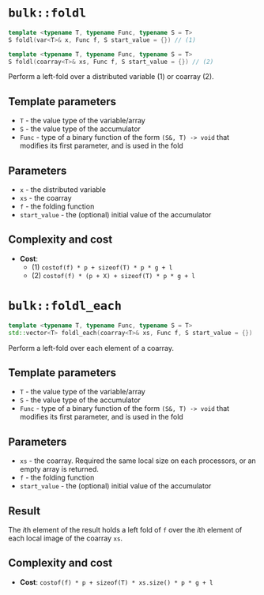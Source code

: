 # `bulk::foldl`

```cpp
template <typename T, typename Func, typename S = T>
S foldl(var<T>& x, Func f, S start_value = {}) // (1)

template <typename T, typename Func, typename S = T>
S foldl(coarray<T>& xs, Func f, S start_value = {}) // (2)
```

Perform a left-fold over a distributed variable (1) or coarray (2).

## Template parameters

* `T` - the value type of the variable/array
* `S` - the value type of the accumulator
* `Func` - type of a binary function of the form `(S&, T) -> void` that modifies its first parameter, and is used in the fold

## Parameters

* `x` - the distributed variable
* `xs` - the coarray
* `f` - the folding function
* `start_value` - the (optional) initial value of the accumulator

## Complexity and cost

- **Cost**:
    - (1) `costof(f) * p + sizeof(T) * p * g + l`
    - (2) `costof(f) * (p + X) + sizeof(T) * p * g + l`


# `bulk::foldl_each`

```cpp
template <typename T, typename Func, typename S = T>
std::vector<T> foldl_each(coarray<T>& xs, Func f, S start_value = {})
```

Perform a left-fold over each element of a coarray.

## Template parameters

* `T` - the value type of the variable/array
* `S` - the value type of the accumulator
* `Func` - type of a binary function of the form `(S&, T) -> void` that modifies its first parameter, and is used in the fold

## Parameters

* `xs` - the coarray. Required the same local size on each processors, or an empty array is returned.
* `f` - the folding function
* `start_value` - the (optional) initial value of the accumulator

## Result

The $i$th element of the result holds a left fold of `f` over the $i$th element of each local image of the coarray `xs`.

## Complexity and cost

- **Cost**: `costof(f) * p + sizeof(T) * xs.size() * p * g + l`

